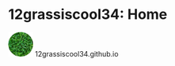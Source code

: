 # 12grassiscool34: Home
<body> <img src=https://github.com/12grassiscool34/home/blob/main/Favicon_Circle.png?raw=true style="width:50px;height:50px;"> <body\> 12grassiscool34.github.io
